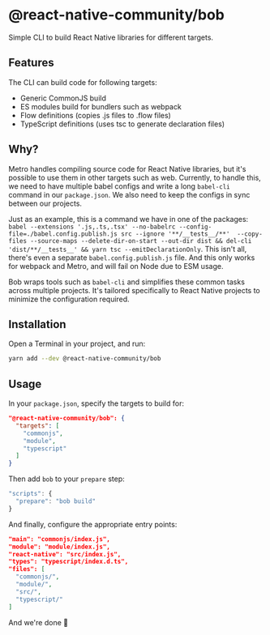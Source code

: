 # @react-native-community/bob

Simple CLI to build React Native libraries for different targets.

## Features

The CLI can build code for following targets:

- Generic CommonJS build
- ES modules build for bundlers such as webpack
- Flow definitions (copies .js files to .flow files)
- TypeScript definitions (uses tsc to generate declaration files)

## Why?

Metro handles compiling source code for React Native libraries, but it's possible to use them in other targets such as web. Currently, to handle this, we need to have multiple babel configs and write a long `babel-cli` command in our `package.json`. We also need to keep the configs in sync between our projects.

Just as an example, this is a command we have in one of the packages: `babel --extensions '.js,.ts,.tsx' --no-babelrc --config-file=./babel.config.publish.js src --ignore '**/__tests__/**'  --copy-files --source-maps --delete-dir-on-start --out-dir dist && del-cli 'dist/**/__tests__' && yarn tsc --emitDeclarationOnly`. This isn't all, there's even a separate `babel.config.publish.js` file. And this only works for webpack and Metro, and will fail on Node due to ESM usage.

Bob wraps tools such as `babel-cli` and simplifies these common tasks across multiple projects. It's tailored specifically to React Native projects to minimize the configuration required.

## Installation

Open a Terminal in your project, and run:

```sh
yarn add --dev @react-native-community/bob
```

## Usage

In your `package.json`, specify the targets to build for:

```json
"@react-native-community/bob": {
  "targets": [
    "commonjs",
    "module",
    "typescript"
  ]
}
```

Then add `bob` to your `prepare` step:

```js
"scripts": {
  "prepare": "bob build"
}
```

And finally, configure the appropriate entry points:

```json
"main": "commonjs/index.js",
"module": "module/index.js",
"react-native": "src/index.js",
"types": "typescript/index.d.ts",
"files": [
  "commonjs/",
  "module/",
  "src/",
  "typescript/"
]
```

And we're done 🎉
